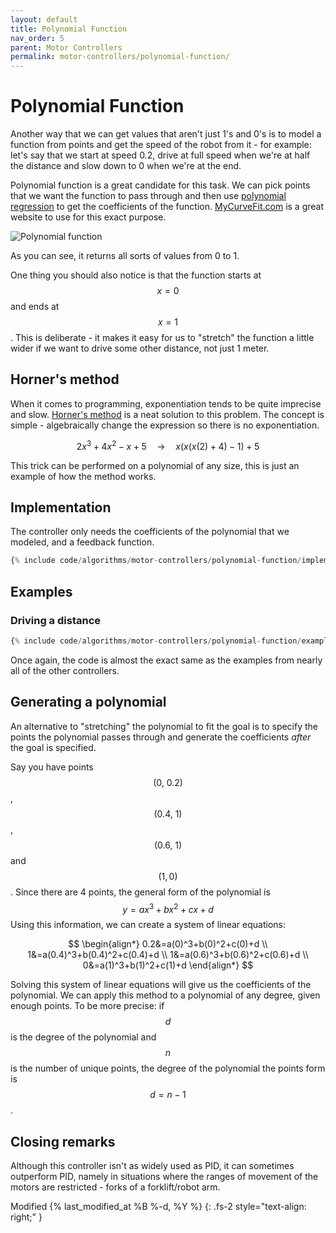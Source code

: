 ```yaml
---
layout: default
title: Polynomial Function
nav_order: 5
parent: Motor Controllers
permalink: motor-controllers/polynomial-function/
---
```


# Polynomial Function
Another way that we can get values that aren't just 1's and 0's is to model a function from points and get the speed of the robot from it - for example: let's say that we start at speed 0.2, drive at full speed when we're at half the distance and slow down to 0 when we're at the end.

Polynomial function is a great candidate for this task. We can pick points that we want the function to pass through and then use [polynomial regression](https://en.wikipedia.org/wiki/Polynomial_regression) to get the coefficients of the function. [MyCurveFit.com](https://mycurvefit.com/) is a great website to use for this exact purpose.

![Polynomial function]({{site.url}}/assets/images/motor-controllers/polynomial-function.png "Polynomial function")

As you can see, it returns all sorts of values from 0 to 1.

One thing you should also notice is that the function starts at $$x = 0$$ and ends at $$x = 1$$. This is deliberate - it makes it easy for us to "stretch" the function a little wider if we want to drive some other distance, not just 1 meter.


## Horner's method
When it comes to programming, exponentiation tends to be quite imprecise and slow. [Horner's method](https://en.wikipedia.org/wiki/Horner%27s_method) is a neat solution to this problem. The concept is simple - algebraically change the expression so there is no exponentiation.

$$2x^3 + 4x^2 -x + 5 \quad \rightarrow \quad x(x(x(2) + 4) - 1) + 5$$

This trick can be performed on a polynomial of any size, this is just an example of how the method works.


## Implementation
The controller only needs the coefficients of the polynomial that we modeled, and a feedback function.

```python
{% include code/algorithms/motor-controllers/polynomial-function/implementation.py %}
```


## Examples

### Driving a distance
```python
{% include code/algorithms/motor-controllers/polynomial-function/example.py %}
```

Once again, the code is almost the exact same as the examples from nearly all of the other controllers.


## Generating a polynomial
An alternative to "stretching" the polynomial to fit the goal is to specify the points the polynomial passes through and generate the coefficients *after* the goal is specified.

Say you have points $$\left(0,\ 0.2\right)$$, $$\left(0.4,\ 1\right)$$, $$\left(0.6,\ 1\right)$$ and $$\left(1,0\right)$$. Since there are 4 points, the general form of the polynomial is $$y=ax^3+bx^2+cx+d$$ Using this information, we can create a system of linear equations:

$$
\begin{align*}
0.2&=a(0)^3+b(0)^2+c(0)+d \\
1&=a(0.4)^3+b(0.4)^2+c(0.4)+d \\
1&=a(0.6)^3+b(0.6)^2+c(0.6)+d \\
0&=a(1)^3+b(1)^2+c(1)+d
\end{align*}
$$

Solving this system of linear equations will give us the coefficients of the polynomial. We can apply this method to a polynomial of any degree, given enough points. To be more precise: if $$d$$ is the degree of the polynomial and $$n$$ is the number of unique points, the degree of the polynomial the points form is $$d=n-1$$.


## Closing remarks
Although this controller isn't as widely used as PID, it can sometimes outperform PID, namely in situations where the ranges of movement of the motors are restricted - forks of a forklift/robot arm.

Modified {% last_modified_at %B %-d, %Y %}
{: .fs-2 style="text-align: right;" }
